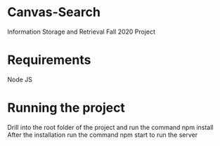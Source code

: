 # Canvas-Search
Information Storage and Retrieval Fall 2020 Project
# Requirements
Node JS
# Running the project
Drill into the root folder of the project and run the command npm install
After the installation run the command npm start to run the server
